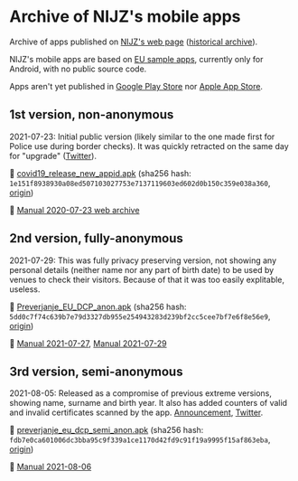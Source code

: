 # Archive of NIJZ's mobile apps

Archive of apps published on [NIJZ's web page](https://ezdrav.si/storitve/digitalno-covid-potrdilo-eu/) ([historical archive](https://web.archive.org/web/*/https://ezdrav.si/storitve/digitalno-covid-potrdilo-eu/)).

NIJZ's mobile apps are based on [EU sample apps](https://github.com/eu-digital-green-certificates), currently only for Android, with no public source code.

Apps aren't yet published in [Google Play Store](https://play.google.com/store/apps/developer?id=NIJZ) nor [Apple App Store](https://apps.apple.com/si/developer/national-institute-of-public-health/id1527561315).

## 1st version, non-anonymous

2021-07-23: Initial public version (likely similar to the one made first for Police use during border checks). It was quickly retracted on the same day for "upgrade" ([Twitter](https://twitter.com/NIJZ_pr/status/1418595819016622085)).

:floppy_disk: [covid19_release_new_appid.apk](covid19_release_new_appid.apk) (sha256 hash: `1e151f8938930a08ed507103027753e7137119603ed602d0b150c359e038a360`, [origin](https://ezdrav.si/wp-content/uploads/2021/07/covid19_release_new_appid.apk))

:book: [Manual 2020-07-23 web archive](https://web.archive.org/web/20210723150249/https:/ezdrav.si/storitve/digitalno-covid-potrdilo-eu/)

## 2nd version, fully-anonymous

2021-07-29: This was fully privacy preserving version, not showing any personal details (neither name nor any part of birth date) to be used by venues to check their visitors. Because of that it was too easily explitable, useless.

:floppy_disk: [Preverjanje_EU_DCP_anon.apk](Preverjanje_EU_DCP_anon.apk) (sha256 hash: `5dd0c7f74c639b7e79d3327db955e254943283d239bf2cc5cee7bf7e6f8e56e9`, [origin](https://ezdrav.si/wp-content/uploads/2021/07/Preverjanje_EU_DCP_anon.apk))

:book: [Manual 2021-07-27](KRATKA-NAVODILA-ZA-PREVERJANJE-DCP-POTRDIL_27.07.2021.pdf),
[Manual 2021-07-29](KRATKA-NAVODILA-ZA-PREVERJANJE-DCP-POTRDIL_29.07.2021.pdf)

## 3rd version, semi-anonymous

2021-08-05: Released as a compromise of previous extreme versions, showing name, surname and birth year.
It also has added counters of valid and invalid certificates scanned by the app.
[Announcement](https://nijz.si/sl/objava-nove-verzije-aplikacije-za-preverjanje-eu-digitalnih-covid-potrdil-za-mobilne-naprave), [Twitter](https://twitter.com/NIJZ_pr/status/1423588789717454851).

:floppy_disk: [preverjanje_eu_dcp_semi_anon.apk](preverjanje_eu_dcp_semi_anon.apk) (sha256 hash: `fdb7e0ca601006dc3bba95c9f339a1ce1170d42fd9c91f19a9995f15af863eba`, [origin](https://www.nijz.si/sites/www.nijz.si/files/uploaded/preverjanje_eu_dcp_semi_anon.apk))

:book: [Manual 2021-08-06](KRATKA-NAVODILA-ZA-PREVERJANJE-DCP-POTRDIL_06.08.2021.pdf)
